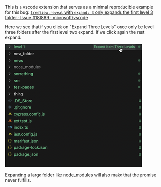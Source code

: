 This is a vscode extension that serves as a minimal reproducible example for this bug: [`treeView.reveal` with `expand: 3` only expands the first level 3 folder · Issue #181889 · microsoft/vscode](https://github.com/microsoft/vscode/issues/181889)

Here we see that if you click on "Expand Three Levels" once only be level three folders after the first level two expand. If we click again the rest expand.

![Demo](demo.gif)

Expanding a large folder like node_modules will also make that the promise never fulfills.
